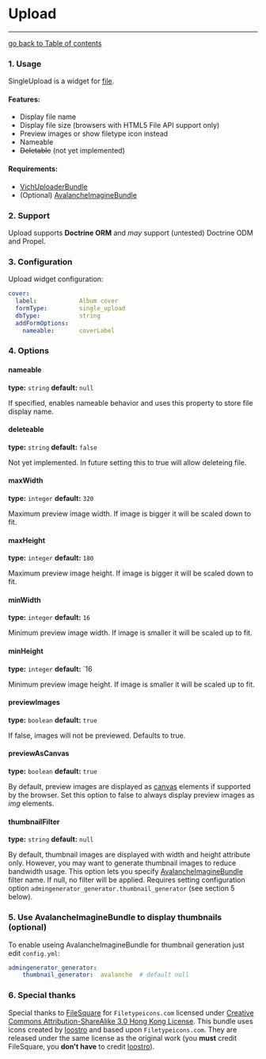 # Upload
---------------------------------------

[go back to Table of contents][back-to-index]

[back-to-index]: https://github.com/symfony2admingenerator/AdmingeneratorGeneratorBundle/blob/master/Resources/doc/documentation.md#5-form-extensions

### 1. Usage

SingleUpload is a widget for [file](http://symfony.com/doc/current/reference/forms/types/file.html).

#### Features:

* Display file name
* Display file size (browsers with HTML5 File API support only)
* Preview images or show filetype icon instead
* Nameable
* ~~Deletable~~ (not yet implemented)

#### Requirements:

* [VichUploaderBundle](https://github.com/dustin10/VichUploaderBundle)
* (Optional) [AvalancheImagineBundle](https://github.com/avalanche123/AvalancheImagineBundle)

### 2. Support

Upload supports **Doctrine ORM** and *may* support (untested) Doctrine ODM and Propel.

### 3. Configuration

Upload widget configuration:

```yaml
cover:
  label:            Album cover
  formType:         single_upload
  dbType:           string
  addFormOptions:
    nameable:       coverLabel
```

### 4. Options

#### nameable

**type:** `string` **default:** `null`

If specified, enables nameable behavior and uses this property to store file display name.

#### deleteable

**type:** `string` **default:** `false`

Not yet implemented. In future setting this to true will allow deleteing file.

#### maxWidth

**type:** `integer` **default:** `320`

Maximum preview image width. If image is bigger it will be scaled down to fit.

#### maxHeight

**type:** `integer` **default:** `180`

Maximum preview image height. If image is bigger it will be scaled down to fit.

#### minWidth

**type:** `integer` **default:** `16`

Minimum preview image width. If image is smaller it will be scaled up to fit.

#### minHeight

**type:** `integer` **default:** `16

Minimum preview image height. If image is smaller it will be scaled up to fit.

#### previewImages

**type:** `boolean` **default:** `true`

If false, images will not be previewed. Defaults to true.

#### previewAsCanvas

**type:** `boolean` **default:** `true`

By default, preview images are displayed as [canvas](https://developer.mozilla.org/en/HTML/canvas) elements if supported by the browser.
Set this option to false to always display preview images as *img* elements.

#### thumbnailFilter

**type:** `string` **default:** `null`

By default, thumbnail images are displayed with width and height attribute only. However, you may want to generate thumbnail images to reduce bandwidth usage. This option lets you specify [AvalancheImagineBundle](https://github.com/avalanche123/AvalancheImagineBundle) filter name.
If null, no filter will be applied. Requires setting configuration option `admingenerator_generator.thumbnail_generator` (see section 5 below).

### 5. Use AvalancheImagineBundle to display thumbnails (optional)

To enable useing AvalancheImagineBundle for thumbnail generation just edit `config.yml`:

```yaml
admingenerator_generator:
    thumbnail_generator:  avalanche  # default null
```

### 6. Special thanks

Special thanks to [FileSquare](http://www.filesq.com)  for `Filetypeicons.com` licensed under [Creative Commons Attribution-ShareAlike 3.0 Hong Kong License](http://creativecommons.org/licenses/by-sa/3.0/hk/). 
This bundle uses icons created by [loostro](https://github.com/loostro) and based upon `Filetypeicons.com`. They are released under the same license as the original work (you **must** credit FileSquare, you **don't have** to credit [loostro](https://github.com/loostro)).
